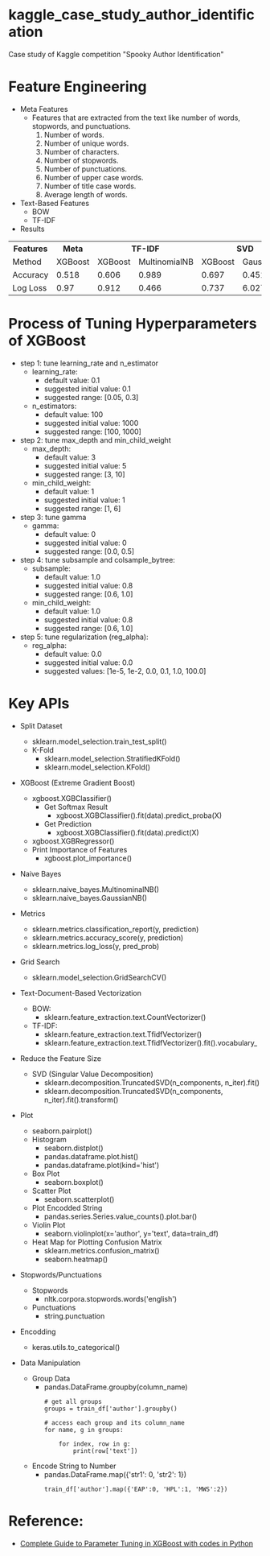 # kaggle_case_study_author_identification
Case study of Kaggle competition "Spooky Author Identification"

# Feature Engineering
- Meta Features
    - Features that are extracted from the text like number of words, stopwords, and punctuations.
        1. Number of words.
        1. Number of unique words.
        1. Number of characters.
        1. Number of stopwords.
        1. Number of punctuations.
        1. Number of upper case words.
        1. Number of title case words.
        1. Average length of words.
- Text-Based Features
    - BOW
    - TF-IDF
- Results
    
<table>
  <tr>
    <th>Features</th>
    <th>Meta</th>
    <th colspan="2">TF-IDF</th>
    <th colspan="2">SVD</th>
    <th colspan="2">SVD+Meta</th>
  </tr>
  <tr>
    <td>Method</td>
    <td>XGBoost</td>
    <td>XGBoost</td>
    <td>MultinomialNB</td>
    <td>XGBoost</td>
    <td>GaussianNB</td>
    <td>XGBoost</td>
    <td>GaussianNB</td>
  </tr>
  <tr>
    <td>Accuracy</td>
    <td>0.518</td>
    <td>0.606</td>
    <td>0.989</td>
    <td>0.697</td>
    <td>0.451</td>
    <td>0.716</td>
    <td>0.453</td>
  </tr>
  <tr>
    <td>Log Loss</td>
    <td>0.97</td>
    <td>0.912</td>
    <td>0.466</td>
    <td>0.737</td>
    <td>6.027</td>
    <td>0.709</td>
    <td>5.795</td>
  </tr>
</table>    



# Process of Tuning Hyperparameters of XGBoost
  - step 1: tune learning_rate and n_estimator
    - learning_rate:
      - default value: 0.1
      - suggested initial value: 0.1
      - suggested range: [0.05, 0.3]
    - n_estimators:
      - default value: 100
      - suggested initial value: 1000
      - suggested range: [100, 1000]
  - step 2: tune max_depth and min_child_weight
    - max_depth:
      - default value: 3
      - suggested initial value: 5
      - suggested range: [3, 10]
    - min_child_weight:
      - default value: 1
      - suggested initial value: 1
      - suggested range: [1, 6]
  - step 3: tune gamma
    - gamma:
      - default value: 0
      - suggested initial value: 0
      - suggested range: [0.0, 0.5]
  - step 4: tune subsample and colsample_bytree:
    - subsample:
      - default value: 1.0
      - suggested initial value: 0.8
      - suggested range: [0.6, 1.0]
    - min_child_weight:
      - default value: 1.0
      - suggested initial value: 0.8
      - suggested range: [0.6, 1.0]
  - step 5: tune regularization (reg_alpha):
    - reg_alpha:
      - default value: 0.0
      - suggested initial value: 0.0
      - suggested values: [1e-5, 1e-2, 0.0, 0.1, 1.0, 100.0]
      

# Key APIs
- Split Dataset
  - sklearn.model_selection.train_test_split()
  - K-Fold
    - sklearn.model_selection.StratifiedKFold()
    - sklearn.model_selection.KFold()
- XGBoost (Extreme Gradient Boost)
  - xgboost.XGBClassifier()
    - Get Softmax Result
        - xgboost.XGBClassifier().fit(data).predict_proba(X)
    - Get Prediction
        - xgboost.XGBClassifier().fit(data).predict(X)
  - xgboost.XGBRegressor()
  - Print Importance of Features
    - xgboost.plot_importance()
- Naive Bayes
    - sklearn.naive_bayes.MultinominalNB()
    - sklearn.naive_bayes.GaussianNB()
- Metrics
  - sklearn.metrics.classification_report(y, prediction)
  - sklearn.metrics.accuracy_score(y, prediction)
  - sklearn.metrics.log_loss(y, pred_prob)
- Grid Search
  - sklearn.model_selection.GridSearchCV()
- Text-Document-Based Vectorization
    - BOW:
        - sklearn.feature_extraction.text.CountVectorizer()
    - TF-IDF:
        - sklearn.feature_extraction.text.TfidfVectorizer()
        - sklearn.feature_extraction.text.TfidfVectorizer().fit().vocabulary_
- Reduce the Feature Size
  - SVD (Singular Value Decomposition)
    - sklearn.decomposition.TruncatedSVD(n_components, n_iter).fit()
    - sklearn.decomposition.TruncatedSVD(n_components, n_iter).fit().transform()
- Plot
  - seaborn.pairplot()
  - Histogram
    - seaborn.distplot()
    - pandas.dataframe.plot.hist()
    - pandas.dataframe.plot(kind='hist')
  - Box Plot
    - seaborn.boxplot()
  - Scatter Plot
    - seaborn.scatterplot()
  - Plot Encodded String
    - pandas.series.Series.value_counts().plot.bar()
  - Violin Plot
    - seaborn.violinplot(x='author', y='text', data=train_df)
  - Heat Map for Plotting Confusion Matrix
    - sklearn.metrics.confusion_matrix()
    - seaborn.heatmap()
- Stopwords/Punctuations
    - Stopwords
        - nltk.corpora.stopwords.words('english')
    - Punctuations
        - string.punctuation
- Encodding
    - keras.utils.to_categorical()
    
- Data Manipulation
    - Group Data
        - pandas.DataFrame.groupby(column_name)
            ```
            # get all groups
            groups = train_df['author'].groupby()
            
            # access each group and its column_name
            for name, g in groups:
                
                for index, row in g:
                    print(row['text'])
            ```
    - Encode String to Number
        - pandas.DataFrame.map({'str1': 0, 'str2': 1})
            ```
            train_df['author'].map({'EAP':0, 'HPL':1, 'MWS':2})
            ```


# Reference:
- [Complete Guide to Parameter Tuning in XGBoost with codes in Python](https://www.analyticsvidhya.com/blog/2016/03/complete-guide-parameter-tuning-xgboost-with-codes-python/)
